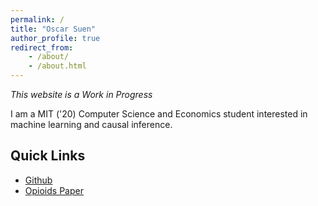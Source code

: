 ```yaml
---
permalink: /
title: "Oscar Suen"
author_profile: true
redirect_from:
    - /about/
    - /about.html
---
```


*This website is a Work in Progress*

I am a MIT ('20) Computer Science and Economics student interested in machine learning and causal inference.

## Quick Links
- [Github](https://github.com/oscarsuen)
- [Opioids Paper](https://docs.google.com/viewer?url=https://github.com/oscarsuen/opioid_lfp/raw/master/paper/paper.pdf)
